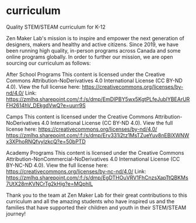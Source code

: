 # curriculum
Quality STEM/STEAM curriculum for K-12

Zen Maker Lab's mission is to inspire and empower the next generation of designers, makers and healthy and active citizens.
Since 2019, we have been running high quality, in-person programs across Canada and some online programs globally.
In order to further our mission, we are open sourcing our curriculum as follows:

After School Programs
This content is licensed under the Creative Commons Attribution-NoDerivatives 4.0 International License (CC BY-ND 4.0).
View the full license here: https://creativecommons.org/licenses/by-nd/4.0/
Link: https://zmlhq.sharepoint.com/:f:/s/dmp/EmDlPBY5wx5KgtPLfeJublYBEArURFH2614hV_DEkgdVwQ?e=uurr9S

Camps
This content is licensed under the Creative Commons Attribution-NoDerivatives 4.0 International License (CC BY-ND 4.0).
View the full license here: https://creativecommons.org/licenses/by-nd/4.0/
https://zmlhq.sharepoint.com/:f:/s/dmp/Erv331i2tz1MsTZueYuv8nEBlXWNWx3XPhoRNQfvylzkcQ?e=50bPTD

Academy Programs
This content is licensed under the Creative Commons Attribution-NonCommercial-NoDerivatives 4.0 International License (CC BY-NC-ND 4.0).
View the full license here: https://creativecommons.org/licenses/by-nc-nd/4.0/
Link: https://zmlhq.sharepoint.com/:f:/s/dmp/EgDTHOuVRV1FhCnzsXapTtQBKMs7UtX28mKVNCrTg2kHig?e=MQphIL

Thank you to the team at Zen Maker Lab for their great contributions to this curriculum and all the amazing students who have inspired us and the families that have supported their children and youth in their STEM/STEAM journey!
